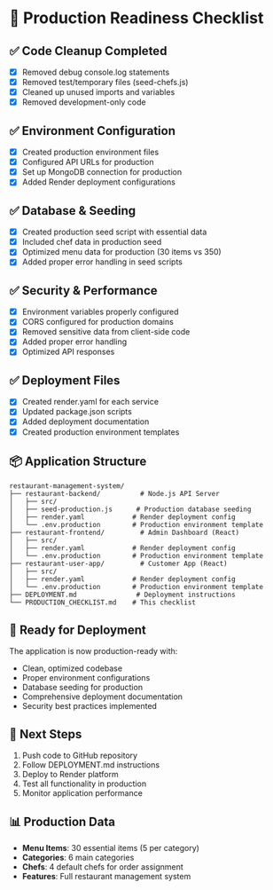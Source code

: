 # 🚀 Production Readiness Checklist

## ✅ Code Cleanup Completed
- [x] Removed debug console.log statements
- [x] Removed test/temporary files (seed-chefs.js)
- [x] Cleaned up unused imports and variables
- [x] Removed development-only code

## ✅ Environment Configuration
- [x] Created production environment files
- [x] Configured API URLs for production
- [x] Set up MongoDB connection for production
- [x] Added Render deployment configurations

## ✅ Database & Seeding
- [x] Created production seed script with essential data
- [x] Included chef data in production seed
- [x] Optimized menu data for production (30 items vs 350)
- [x] Added proper error handling in seed scripts

## ✅ Security & Performance
- [x] Environment variables properly configured
- [x] CORS configured for production domains
- [x] Removed sensitive data from client-side code
- [x] Added proper error handling
- [x] Optimized API responses

## ✅ Deployment Files
- [x] Created render.yaml for each service
- [x] Updated package.json scripts
- [x] Added deployment documentation
- [x] Created production environment templates

## 📦 Application Structure
```
restaurant-management-system/
├── restaurant-backend/          # Node.js API Server
│   ├── src/
│   ├── seed-production.js      # Production database seeding
│   ├── render.yaml            # Render deployment config
│   └── .env.production        # Production environment template
├── restaurant-frontend/         # Admin Dashboard (React)
│   ├── src/
│   ├── render.yaml            # Render deployment config
│   └── .env.production        # Production environment template
├── restaurant-user-app/         # Customer App (React)
│   ├── src/
│   ├── render.yaml            # Render deployment config
│   └── .env.production        # Production environment template
├── DEPLOYMENT.md               # Deployment instructions
└── PRODUCTION_CHECKLIST.md    # This checklist
```

## 🎯 Ready for Deployment
The application is now production-ready with:
- Clean, optimized codebase
- Proper environment configurations
- Database seeding for production
- Comprehensive deployment documentation
- Security best practices implemented

## 🚀 Next Steps
1. Push code to GitHub repository
2. Follow DEPLOYMENT.md instructions
3. Deploy to Render platform
4. Test all functionality in production
5. Monitor application performance

## 📊 Production Data
- **Menu Items**: 30 essential items (5 per category)
- **Categories**: 6 main categories
- **Chefs**: 4 default chefs for order assignment
- **Features**: Full restaurant management system